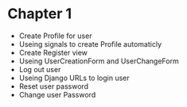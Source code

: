 # Chapter 1
  - Create Profile for user
  - Useing signals to create Profile automaticly
  - Create Register view
  - Useing UserCreationForm and UserChangeForm
  - Log out user
  - Useing Django URLs to login user
  - Reset user password
  - Change user Password
